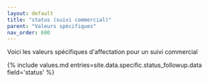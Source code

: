 ```yaml
---
layout: default
title: "status (suivi commercial)"
parent: "Valeurs spécifiques"
nav_order: 600
---
```

Voici les valeurs spécifiques d'affectation pour un suivi commercial

{% include values.md entries=site.data.specific.status_followup.data field='status' %}
